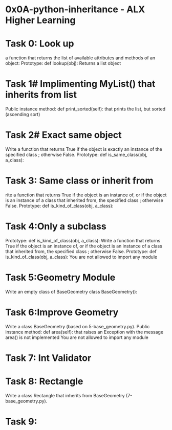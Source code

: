 # 0x0A-python-inheritance - ALX Higher Learning
# Task 0: Look up
a function that returns the list of available attributes and methods of an object:
Prototype: def lookup(obj):
Returns a list object
# Task 1# Implimenting MyList() that inherits from list
Public instance method: def print_sorted(self): that prints the list, but sorted (ascending sort)
# Task 2# Exact same object
Write a function that returns True if the object is exactly an instance of the specified class ; otherwise False.
Prototype: def is_same_class(obj, a_class):
# Task 3: Same class or inherit from
rite a function that returns True if the object is an instance of,
or if the object is an instance of a class that inherited from, the specified class ; otherwise False.
Prototype: def is_kind_of_class(obj, a_class):
# Task 4:Only a subclass
Prototype: def is_kind_of_class(obj, a_class):
Write a function that returns True if the object is an instance of,
or if the object is an instance of a class that inherited from,
the specified class ; otherwise False.
Prototype: def is_kind_of_class(obj, a_class):
You are not allowed to import any module
# Task 5:Geometry Module
Write an empty class of BaseGeometry
class BaseGeometry():

# Task 6:Improve Geometry
Write a class BaseGeometry (based on 5-base_geometry.py).
Public instance method: def area(self):
that raises an Exception with the message area() is not implemented
You are not allowed to import any module

# Task 7: Int Validator

# Task 8: Rectangle
Write a class Rectangle that inherits from BaseGeometry (7-base_geometry.py).

# Task 9:



